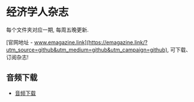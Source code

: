 # 经济学人杂志

每个文件夹对应一期, 每周五晚更新.

 [官网地址 - www.emagazine.link](https://emagazine.link/?utm_source=github&utm_medium=github&utm_campaign=github), 可下载、订阅杂志!

## 音频下载

* [音频下载](https://github.com/hehonghui/the-economist-ebooks/wiki/te_audios_2021)
